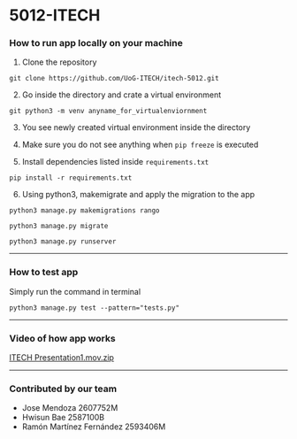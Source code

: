 # 5012-ITECH

### How to run app locally on your machine


1. Clone the repository

`git clone https://github.com/UoG-ITECH/itech-5012.git`
   
2. Go inside the directory and crate a virtual environment

`git python3 -m venv anyname_for_virtualenviornment`

3. You see newly created virtual environment inside the directory
   

4. Make sure you do not see anything when `pip freeze` is executed
   

5. Install dependencies listed inside `requirements.txt`

`pip install -r requirements.txt`
   
6. Using python3, makemigrate and apply the migration to the app

`python3 manage.py makemigrations rango`

`python3 manage.py migrate`

`python3 manage.py runserver`

---
### How to test app
Simply run the command in terminal

`python3 manage.py test --pattern="tests.py"`


---
### Video of how app works
[ITECH Presentation1.mov.zip](https://github.com/UoG-ITECH/itech-5012/files/6945698/ITECH.Presentation1.mov.zip)

---


### Contributed by our team

* Jose Mendoza 2607752M
* Hwisun Bae 2587100B
* Ramón Martínez Fernández 2593406M

